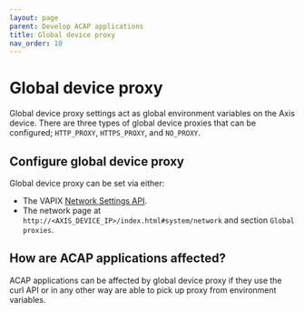 ```yaml
---
layout: page
parent: Develop ACAP applications
title: Global device proxy
nav_order: 10
---
```


# Global device proxy

Global device proxy settings act as global environment variables on the Axis device. There are three
types of global device proxies that can be configured; `HTTP_PROXY`, `HTTPS_PROXY`, and `NO_PROXY`.

## Configure global device proxy

Global device proxy can be set via either:

- The VAPIX
  [Network Settings API](https://developer.axis.com/vapix/network-video/network-settings-api#setglobalproxyconfiguration-1).
- The network page at `http://<AXIS_DEVICE_IP>/index.html#system/network` and section
  `Global proxies`.

## How are ACAP applications affected?

ACAP applications can be affected by global device proxy if they use the curl API or in any other
way are able to pick up proxy from environment variables.
